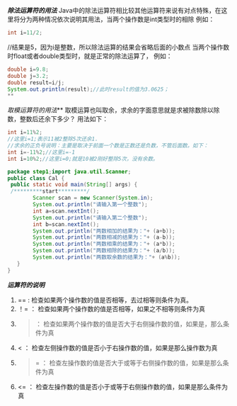 ***除法运算符的用法***
Java中的除法运算符相比较其他运算符来说有对点特殊，在这里将分为两种情况依次说明其用法，当两个操作数是int类型时的相除
例如：

```java
int i=11/2;
```

//结果是5，因为i是整数，所以除法运算的结果会省略后面的小数点
当两个操作数时float或者double类型时，就是正常的除法运算了，
例如：

```java
double i=9.8;
double j=3.2;
double result=i/j;
System.out.println(result);//此时result的值为3.0625；
**
```

*取模运算符的用法***
取模运算也叫取余，求余的字面意思就是求被除数除以除数，整数后还余下多少？
用法如下：

```java
int i=11%2;
//这里i=1;表示11被2整除5次还余1.    
//求余的正负号说明：主要是取决于前面一个数是正数还是负数，不管后面数。如下：    
int i=-11%2;//这里i=-1    
int i=10%2;//这里i=0;就是10被2刚好整除5次，没有余数。
```

```java
package step1;import java.util.Scanner;
public class Cal {   
 public static void main(String[] args) {        
 /*********start*********/     
        Scanner scan = new Scanner(System.in);       
        System.out.println("请输入第一个整数");        
        int a=scan.nextInt();        
        System.out.println("请输入第二个整数");     
        int b=scan.nextInt();   
        System.out.println("两数相加的结果为："+ (a+b));   
        System.out.println("两数相减的结果为："+ (a-b));
        System.out.println("两数相乘的结果为："+ (a*b));
        System.out.println("两数相除的结果为："+ (a/b));
        System.out.println("两数取余数的结果为："+ (a%b));       
   }
}

```
***运算符的说明***

 1. ==      :   检查如果两个操作数的值是否相等，去过相等则条件为真。
 2. ！=    ：  检查如果两个操作数的值是否相等，如果之不相等则条件为真
 3. >   ：  检查如果两个操作数的值是否大于右侧操作数的值，如果是，那么条件为真
 4. <    ：   检查左侧操作数的值是否小于右操作数的值，如果是那么操作数为真
 5. >=   ：   检查左操作数的值是否大于或等于右侧操作数的值，如果是那么条件为真
 6. <=    ：   检查左操作数的值是否小于或等于右侧操作数的值，如果是那么条件为真
 
